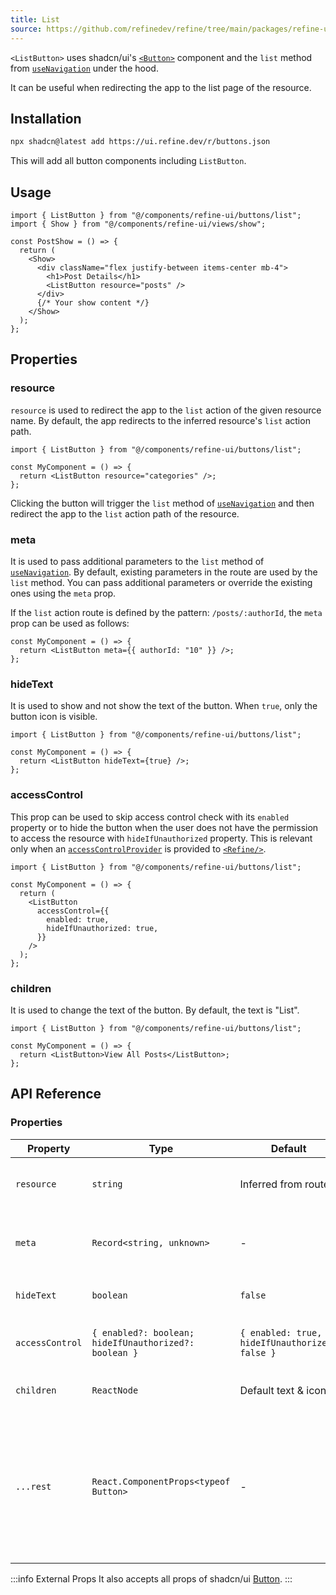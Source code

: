 ```yaml
---
title: List
source: https://github.com/refinedev/refine/tree/main/packages/refine-ui/registry/new-york/refine-ui/buttons/list.tsx
---
```


`<ListButton>` uses shadcn/ui's [`<Button>`](https://ui.shadcn.com/docs/components/button) component and the `list` method from [`useNavigation`](/docs/routing/hooks/use-navigation) under the hood.

It can be useful when redirecting the app to the list page of the resource.

## Installation

```bash
npx shadcn@latest add https://ui.refine.dev/r/buttons.json
```

This will add all button components including `ListButton`.

## Usage

```tsx
import { ListButton } from "@/components/refine-ui/buttons/list";
import { Show } from "@/components/refine-ui/views/show";

const PostShow = () => {
  return (
    <Show>
      <div className="flex justify-between items-center mb-4">
        <h1>Post Details</h1>
        <ListButton resource="posts" />
      </div>
      {/* Your show content */}
    </Show>
  );
};
```

## Properties

### resource

`resource` is used to redirect the app to the `list` action of the given resource name. By default, the app redirects to the inferred resource's `list` action path.

```tsx
import { ListButton } from "@/components/refine-ui/buttons/list";

const MyComponent = () => {
  return <ListButton resource="categories" />;
};
```

Clicking the button will trigger the `list` method of [`useNavigation`](/docs/routing/hooks/use-navigation) and then redirect the app to the `list` action path of the resource.

### meta

It is used to pass additional parameters to the `list` method of [`useNavigation`](/docs/routing/hooks/use-navigation). By default, existing parameters in the route are used by the `list` method. You can pass additional parameters or override the existing ones using the `meta` prop.

If the `list` action route is defined by the pattern: `/posts/:authorId`, the `meta` prop can be used as follows:

```tsx
const MyComponent = () => {
  return <ListButton meta={{ authorId: "10" }} />;
};
```

### hideText

It is used to show and not show the text of the button. When `true`, only the button icon is visible.

```tsx
import { ListButton } from "@/components/refine-ui/buttons/list";

const MyComponent = () => {
  return <ListButton hideText={true} />;
};
```

### accessControl

This prop can be used to skip access control check with its `enabled` property or to hide the button when the user does not have the permission to access the resource with `hideIfUnauthorized` property. This is relevant only when an [`accessControlProvider`](/docs/authorization/access-control-provider) is provided to [`<Refine/>`](/docs/core/refine-component).

```tsx
import { ListButton } from "@/components/refine-ui/buttons/list";

const MyComponent = () => {
  return (
    <ListButton
      accessControl={{
        enabled: true,
        hideIfUnauthorized: true,
      }}
    />
  );
};
```

### children

It is used to change the text of the button. By default, the text is "List".

```tsx
import { ListButton } from "@/components/refine-ui/buttons/list";

const MyComponent = () => {
  return <ListButton>View All Posts</ListButton>;
};
```

## API Reference

### Properties

| Property        | Type                                                  | Default                                        | Description                                                                                                             |
| --------------- | ----------------------------------------------------- | ---------------------------------------------- | ----------------------------------------------------------------------------------------------------------------------- |
| `resource`      | `string`                                              | Inferred from route                            | The resource name or identifier                                                                                         |
| `meta`          | `Record<string, unknown>`                             | -                                              | Additional metadata to pass to the `list` method                                                                        |
| `hideText`      | `boolean`                                             | `false`                                        | If true, only the icon will be shown                                                                                    |
| `accessControl` | `{ enabled?: boolean; hideIfUnauthorized?: boolean }` | `{ enabled: true, hideIfUnauthorized: false }` | Configures access control behavior                                                                                      |
| `children`      | `ReactNode`                                           | Default text & icon                            | Custom content for the button                                                                                           |
| `...rest`       | `React.ComponentProps<typeof Button>`                 | -                                              | Other props are passed to the underlying shadcn/ui `Button` component (e.g., `variant`, `size`, `className`, `onClick`) |

:::info External Props
It also accepts all props of shadcn/ui [Button](https://ui.shadcn.com/docs/components/button).
:::
